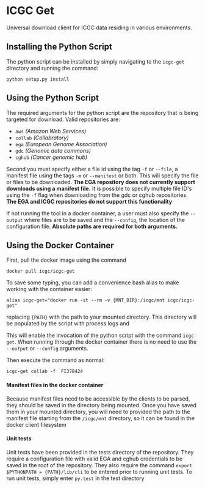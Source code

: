 # ICGC Get
Universal download client for ICGC data residing in various environments. 

## Installing the Python Script

The python script can be installed by simply navigating to the `icgc-get` directory and running the command:

```shell
python setup.py install
```

## Using the Python Script

The required arguments for the python script are the repository that is being targeted for download.
Valid repositories are:

* `aws` _(Amazon Web Services)_
* `collab` _(Collabratory)_
* `ega` _(European Genome Association)_
* `gdc` _(Genomic data commons)_
* `cghub` _(Cancer genomic hub)_

Second you must specify either a file id using the tag `-f` or `--file`, a manifest file using the tags `-m` or `--manifest`
or both.  This will specify the file or files to be downloaded.  **The EGA repository does not currently support
downloads using a manifest file.**  It is possible to specify multiple file ID's using the `-f` flag when downloading from the
gdc or cghub repositories.  **The EGA and ICGC repositories do not support this functionality**

If not running the tool in a docker container, a user must also specify the `--output` where files are to be saved
and the `--config`, the location of the configuration file.  **Absolute paths are required for both arguments.**

## Using the Docker Container

First, pull the docker image using the command

`docker pull icgc/icgc-get`

To save some typing, you can add a convenience bash alias to make working with the container easier:

```shell
alias icgc-get="docker run -it --rm -v {MNT_DIR}:/icgc/mnt icgc/icgc-get"
```

replacing `{PATH}` with the path to your mounted directory. This directory will be populated by the script with
process logs and


This will enable the invocation of the python script with the command `icgc-get`.  When running through the docker container there is no
 need to use the `--output` or `--config` arguments.

Then execute the command as normal:

```shell
icgc-get collab -f  FI378424
```

#### Manifest files in the docker container

Because manifest files need to be accessible by the clients to be parsed, they should be saved in the directory being mounted.
Once you have saved them in your mounted directory, you will need to provided the path to the manifest file starting from the `/icgc/mnt` directory, so it can be found in the docker client filesystem


#### Unit tests

Unit tests have been provided in the tests directory of the repository.  They require a configuration file with valid
EGA and cghub credentials to be saved in the root of the repository.  They also require the command
`export $PYTHONPATH = {PATH}/lib/cli` to be entered prior to running unit tests.  To run unit tests, simply enter
`py.test` in the test directory



